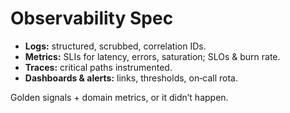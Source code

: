 # Observability Spec

- **Logs:** structured, scrubbed, correlation IDs.
- **Metrics:** SLIs for latency, errors, saturation; SLOs & burn rate.
- **Traces:** critical paths instrumented.
- **Dashboards & alerts:** links, thresholds, on‑call rota.

Golden signals + domain metrics, or it didn’t happen.
